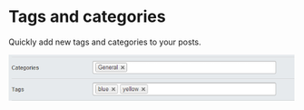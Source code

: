 # Tags and categories

Quickly add new tags and categories to your posts.

![](_images/blogpost-add-tags-categories.png)
